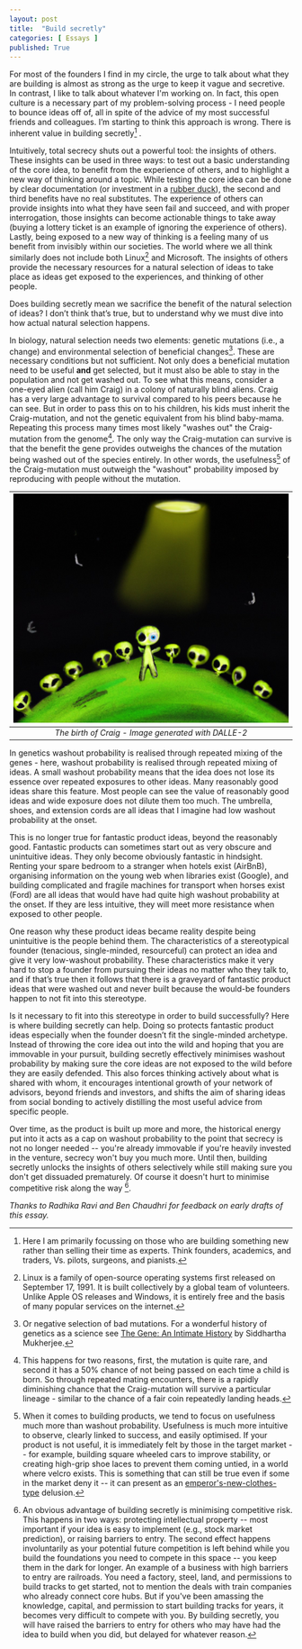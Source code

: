 ```yaml
---
layout: post
title:  "Build secretly"
categories: [ Essays ]
published: True
---
```


For most of the founders I find in my circle, the urge to talk about what they are building is almost as strong as the urge to keep it vague and secretive. In contrast, I like to talk about whatever I'm working on. In fact, this open culture is a necessary part of my problem-solving process - I need people to bounce ideas off of, all in spite of the advice of my most successful friends and colleagues. I’m starting to think this approach is wrong. There is inherent value in building secretly[^1] .

Intuitively, total secrecy shuts out a powerful tool: the insights of others. These insights can be used in three ways: to test out a basic understanding of the core idea, to benefit from the experience of others, and to highlight a new way of thinking around a topic. While testing the core idea can be done by clear documentation (or investment in a [rubber duck](https://en.wikipedia.org/wiki/Rubber_duck_debugging)), the second and third benefits have no real substitutes. The experience of others can provide insights into what they have seen fail and succeed, and with proper interrogation, those insights can become actionable things to take away (buying a lottery ticket is an example of ignoring the experience of others). Lastly, being exposed to a new way of thinking is a feeling many of us benefit from invisibly within our societies. The world where we all think similarly does not include both Linux[^2] and Microsoft. The insights of others provide the necessary resources for a natural selection of ideas to take place as ideas get exposed to the experiences, and thinking of other people. 

Does building secretly mean we sacrifice the benefit of the natural selection of ideas? I don’t think that’s true, but to understand why we must dive into how actual natural selection happens. 

In biology, natural selection needs two elements: genetic mutations (i.e., a change) and environmental selection of beneficial changes[^3]. These are necessary conditions but not sufficient. Not only does a beneficial mutation need to be useful **and** get selected, but it must also be able to stay in the population and not get washed out. To see what this means, consider a one-eyed alien (call him Craig) in a colony of naturally blind aliens. Craig has a very large advantage to survival compared to his peers because he can see. But in order to pass this on to his children, his kids must inherit the Craig-mutation, and not the genetic equivalent from his blind baby-mama. Repeating this process many times most likely "washes out" the Craig-mutation from the genome[^4]. The only way the Craig-mutation can survive is that the benefit the gene provides outweighs the chances of the mutation being washed out of the species entirely. In other words, the usefulness[^5] of the Craig-mutation must outweigh the "washout" probability imposed by reproducing with people without the mutation. 

| ![](/assets/images/DALLE-alien.jpg) | 
|:--:| 
| *The birth of Craig - Image generated with DALLE-2* |

In genetics washout probability is realised through repeated mixing of the genes - here, washout probability is realised through repeated mixing of ideas. A small washout probability means that the idea does not lose its essence over repeated exposures to other ideas. Many reasonably good ideas share this feature. Most people can see the value of reasonably good ideas and wide exposure does not dilute them too much. The umbrella, shoes, and extension cords are all ideas that I imagine had low washout probability at the onset. 

This is no longer true for fantastic product ideas, beyond the reasonably good. Fantastic products can sometimes start out as very obscure and unintuitive ideas. They only become obviously fantastic in hindsight. Renting your spare bedroom to a stranger when hotels exist (AirBnB), organising information on the young web when libraries exist (Google), and building complicated and fragile machines for transport when horses exist (Ford) are all ideas that would have had quite high washout probability at the onset. If they are less intuitive, they will meet more resistance when exposed to other people. 

One reason why these product ideas became reality despite being unintuitive is the people behind them. The characteristics of a stereotypical founder (tenacious, single-minded, resourceful) can protect an idea and give it very low-washout probability. These characteristics make it very hard to stop a founder from pursuing their ideas no matter who they talk to, and if that’s true then it follows that there is a graveyard of fantastic product ideas that were washed out and never built because the would-be founders happen to not fit into this stereotype. 

Is it necessary to fit into this stereotype in order to build successfully? Here is where building secretly can help. Doing so protects fantastic product ideas especially when the founder doesn’t fit the single-minded archetype. Instead of throwing the core idea out into the wild and hoping that you are immovable in your pursuit, building secretly effectively minimises washout probability by making sure the core ideas are not exposed to the wild before they are easily defended. This also forces thinking actively about what is shared with whom, it encourages intentional growth of your network of advisors, beyond friends and investors, and shifts the aim of sharing ideas from social bonding to actively distilling the most useful advice from specific people.

Over time, as the product is built up more and more, the historical energy put into it acts as a cap on washout probability to the point that secrecy is not no longer needed -- you're already immovable if you're heavily invested in the venture, secrecy won't buy you much more. Until then, building secretly unlocks the insights of others selectively while still making sure you don't get dissuaded prematurely. Of course it doesn't hurt to minimise competitive risk along the way [^6]. 

_Thanks to Radhika Ravi and Ben Chaudhri for feedback on early drafts of this essay._

[^1]: Here I am primarily focussing on those who are building something new rather than selling their time as experts. Think founders, academics, and traders, Vs. pilots, surgeons, and pianists.

[^2]: Linux is a family of open-source operating systems first released on September 17, 1991. It is built collectively by a global team of volunteers. Unlike Apple OS releases and Windows, it is entirely free and the basis of many popular services on the internet. 

[^3]: Or negative selection of bad mutations. For a wonderful history of genetics as a science see [The Gene: An Intimate History](https://en.wikipedia.org/wiki/The_Gene:_An_Intimate_History) by Siddhartha Mukherjee.

[^4]: This happens for two reasons, first, the mutation is quite rare, and second it has a 50% chance of not being passed on each time a child is born. So through repeated mating encounters, there is a rapidly diminishing chance that the Craig-mutation will survive a particular lineage - similar to the chance of a fair coin repeatedly landing heads. 

[^5]: When it comes to building products, we tend to focus on usefulness much more than washout probability. Usefulness is much more intuitive to observe, clearly linked to success, and easily optimised. If your product is not useful, it is immediately felt by those in the target market -- for example, building square wheeled cars to improve stability, or creating high-grip shoe laces to prevent them coming untied, in a world where velcro exists. This is something that can still be true even if some in the market deny it -- it can present as an [emperor's-new-clothes-type](https://en.wikipedia.org/wiki/The_Emperor%27s_New_Clothes#Plot) delusion.

[^6]: An obvious advantage of building secretly is minimising competitive risk. This happens in two ways: protecting intellectual property -- most important if your idea is easy to implement (e.g., stock market prediction), or raising barriers to entry. The second effect happens involuntarily as your potential future competition is left behind while you build the foundations you need to compete in this space --  you keep them in the dark for longer. An example of a business with high barriers to entry are railroads. You need a factory, steel, land, and permissions to build tracks to get started, not to mention the deals with train companies who already connect core hubs. But if you've been amassing the knowledge, capital, and permission to start building tracks for years, it becomes very difficult to compete with you. By building secretly, you will have raised the barriers to entry for others who may have had the idea to build when you did, but delayed for whatever reason.


